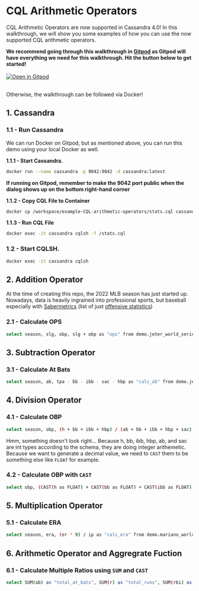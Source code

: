 # CQL Arithmetic Operators
CQL Arithmetic Operators are now supported in Cassandra 4.0! In this walkthrough, we will show you some examples of how you can use the now supported CQL arithmetic operators.

**We recommend going through this walkthrough in [Gitpod](https://gitpod.io/) as Gitpod will have everything we need for this walkthrough. Hit the button below to get started!**
</br>
</br>
[![Open in Gitpod](https://gitpod.io/button/open-in-gitpod.svg)](https://gitpod.io/#https://github.com/Anant/example-CQL-arithmetic-operators) 
</br>
</br>

Otherwise, the walkthrough can be followed via Docker!

## **1. Cassandra**

### 1.1 - Run Cassandra
We can run Docker on Gitpod, but as mentioned above, you can run this demo using your local Docker as well.

**1.1.1 - Start Cassandra.**

```bash
docker run --name cassandra -p 9042:9042 -d cassandra:latest
```
**If running on Gitpod, remember to make the 9042 port public when the dialog shows up on the bottom right-hand corner**

**1.1.2 - Copy CQL File to Container**

```bash
docker cp /workspace/example-CQL-arithmetic-operators/stats.cql cassandra:/
```

**1.1.3 - Run CQL File**

```bash
docker exec -it cassandra cqlsh -f /stats.cql
```

### **1.2 - Start CQLSH.**

```bash
docker exec -it cassandra cqlsh 
```

## **2. Addition Operator**
At the time of creating this repo, the 2022 MLB season has just started up. Nowadays, data is heavily ingrained into professional sports, but baseball especially with [Sabermetrics](https://en.wikipedia.org/wiki/Sabermetrics) (list of just [offensive statistics](https://library.fangraphs.com/offense/offensive-statistics-list/))

### **2.1 - Calculate OPS**
```bash
select season, slg, obp, slg + obp as "ops" from demo.jeter_world_series_stats ;
```

## **3. Subtraction Operator**

### **3.1 - Calculate At Bats**
```bash
select season, ab, tpa - bb - ibb - sac - hbp as "calc_ab" from demo.jeter_world_series_stats ;
```

## **4. Division Operator**

### **4.1 - Calculate OBP**
```bash
select season, obp, (h + bb + ibb + hbp) / (ab + bb + ibb + hbp + sac) as "calc_obp" from demo.jeter_world_series_stats where season = 2000; 
```
Hmm, something doesn't look right...
Because h, bb, ibb, hbp, ab, and sac are int types according to the schema, they are doing integer arithemetic. Because we want to generate a decimal value, we need to `CAST` them to be something else like `FLOAT` for example.

### **4.2 - Calculate OBP with `CAST`**
```bash
select obp, (CAST(h as FLOAT) + CAST(bb as FLOAT) + CAST(ibb as FLOAT) + CAST(hbp as FLOAT)) / (CAST(ab as FLOAT) + CAST(bb as FLOAT) + CAST(ibb as FLOAT) + CAST(hbp as FLOAT) + CAST(sac as FLOAT)) as "calc_obp" from demo.jeter_world_series_stats where season = 2000; 
```
## **5. Multiplication Operator**

### **5.1 - Calculate ERA**
```bash
select season, era, (er * 9) / ip as "calc_era" from demo.mariano_world_series_stats where season > 1997 and season <2001 ALLOW FILTERING;
```

## **6. Arithmetic Operator and Aggregrate Fuction**

### **6.1 - Calculate Multiple Ratios using `SUM` and `CAST`**
```bash
select SUM(ab) as "total_at_bats", SUM(r) as "total_runs", SUM(rbi) as "total_rbis", SUM(so) as "total_strike_outs", SUM(cast(rbi as FLOAT))/SUM(cast(ab as FLOAT)) as "ab_rbi_ratio",  SUM(cast(so as FLOAT))/SUM(cast(ab as FLOAT)) as "ab_so_ratio" from demo.jeter_world_series_stats;
```
